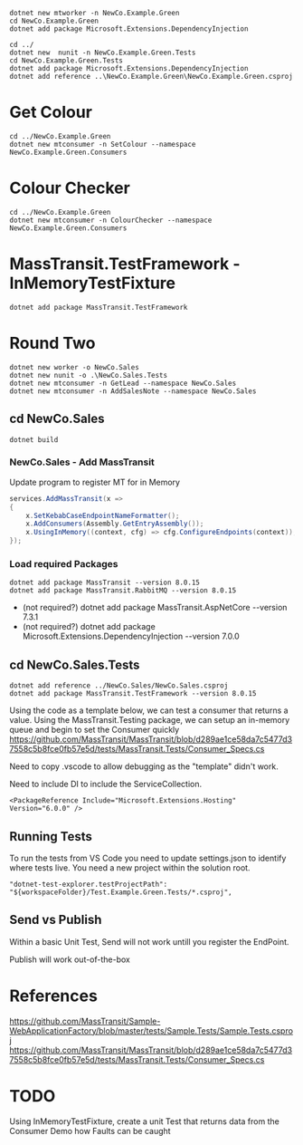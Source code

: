 ```shell
dotnet new mtworker -n NewCo.Example.Green
cd NewCo.Example.Green
dotnet add package Microsoft.Extensions.DependencyInjection
```

```shell
cd ../
dotnet new  nunit -n NewCo.Example.Green.Tests
cd NewCo.Example.Green.Tests
dotnet add package Microsoft.Extensions.DependencyInjection
dotnet add reference ..\NewCo.Example.Green\NewCo.Example.Green.csproj
```

# Get Colour
```shell
cd ../NewCo.Example.Green
dotnet new mtconsumer -n SetColour --namespace NewCo.Example.Green.Consumers
```

# Colour Checker
```shell
cd ../NewCo.Example.Green
dotnet new mtconsumer -n ColourChecker --namespace NewCo.Example.Green.Consumers
```

# MassTransit.TestFramework - InMemoryTestFixture
```shell
dotnet add package MassTransit.TestFramework
```


# Round Two
```shell
dotnet new worker -o NewCo.Sales
dotnet new nunit -o .\NewCo.Sales.Tests
dotnet new mtconsumer -n GetLead --namespace NewCo.Sales
dotnet new mtconsumer -n AddSalesNote --namespace NewCo.Sales
```


## cd NewCo.Sales
```shell
dotnet build
```

### NewCo.Sales - Add MassTransit
Update program to register MT for in Memory

```c#
services.AddMassTransit(x =>
{
    x.SetKebabCaseEndpointNameFormatter();
    x.AddConsumers(Assembly.GetEntryAssembly());
    x.UsingInMemory((context, cfg) => cfg.ConfigureEndpoints(context));
});
```
### Load required Packages

```shell
dotnet add package MassTransit --version 8.0.15
dotnet add package MassTransit.RabbitMQ --version 8.0.15
```

* (not required?) dotnet add package MassTransit.AspNetCore --version 7.3.1
* (not required?) dotnet add package Microsoft.Extensions.DependencyInjection --version 7.0.0

## cd NewCo.Sales.Tests

```shell
dotnet add reference ../NewCo.Sales/NewCo.Sales.csproj
dotnet add package MassTransit.TestFramework --version 8.0.15
```

Using the code as a template below, we can test a consumer that returns a value. 
Using the MassTransit.Testing package, we can setup an in-memory queue and begin to set the Consumer quickly
https://github.com/MassTransit/MassTransit/blob/d289ae1ce58da7c5477d37558c5b8fce0fb57e5d/tests/MassTransit.Tests/Consumer_Specs.cs



Need to copy .vscode to allow debugging as the "template" didn't work.

Need to include DI to include the ServiceCollection.

``` 
<PackageReference Include="Microsoft.Extensions.Hosting" Version="6.0.0" />
```

## Running Tests
To run the tests from VS Code you need to update settings.json to identify where tests live.
You need a new project within the solution root.

```
"dotnet-test-explorer.testProjectPath": "${workspaceFolder}/Test.Example.Green.Tests/*.csproj",
```

## Send vs Publish
Within a basic Unit Test, Send will not work untill you register the EndPoint.

Publish will work out-of-the-box

# References
https://github.com/MassTransit/Sample-WebApplicationFactory/blob/master/tests/Sample.Tests/Sample.Tests.csproj
https://github.com/MassTransit/MassTransit/blob/d289ae1ce58da7c5477d37558c5b8fce0fb57e5d/tests/MassTransit.Tests/Consumer_Specs.cs

# TODO
Using InMemoryTestFixture, create a unit Test that returns data from the Consumer
Demo how Faults can be caught